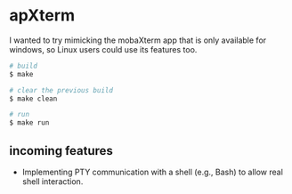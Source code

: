 # apXterm

I wanted to try mimicking the mobaXterm app that is only available for windows, so Linux users could use its features too.

```sh
# build
$ make

# clear the previous build
$ make clean

# run
$ make run
```

## incoming features

- Implementing PTY communication with a shell (e.g., Bash) to allow real shell interaction.